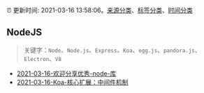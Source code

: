 :alarm_clock: 更新时间: 2021-03-16 13:58:06。[来源分类](../README.md)、[标签分类](../TAGS.md)、[时间分类](../TIMELINE.md)

## NodeJS


> 关键字：`Node`、`Node.js`、`Express`、`Koa`、`egg.js`、`pandora.js`、`Electron`、`V8`



- [2021-03-16-欢迎分享优秀-node-库](https://www.v2ex.com/t/762232) 
- [2021-03-16-Koa-核心扩展：中间件机制](https://toutiao.io/k/gk2gu8j) 
